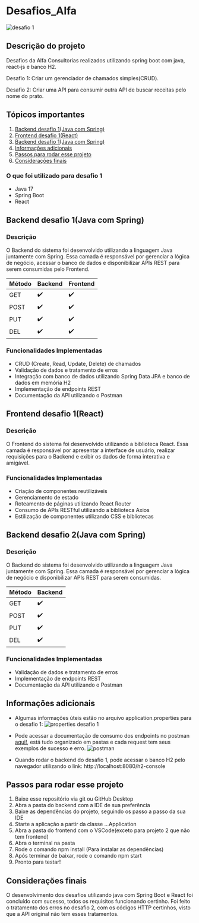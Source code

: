 # Desafios_Alfa
 
![desafio 1](https://github.com/arthurlunkes/Desafios_Alfa/blob/main/images/desafio1.PNG)

## Descrição do projeto

Desafios da Alfa Consultorias realizados utilizando spring boot com java, react-js e banco H2.

Desafio 1: Criar um gerenciador de chamados simples(CRUD).

Desafio 2: Criar uma API para consumir outra API de buscar receitas pelo nome do prato.

## Tópicos importantes

<ol>
<a href="#Backend-desafio1"><li>Backend desafio 1(Java com Spring)</li></a>
<a href="#Frontend-desafio1"><li>Frontend desafio 1(React)</li></a>
<a href="#Backend-desafio2"><li>Backend desafio 1(Java com Spring)</li></a>
<a href="#Informacoes"><li>Informações adicionais</li></a>
<a href="#Passos"><li>Passos para rodar esse projeto</li></a>
<a href="#Consideracoes"><li>Considerações finais</li></a>
</ol>

### O que foi utilizado para desafio 1

-   Java 17
-   Spring Boot 
-   React

<div id="Backend-desafio1">
<h2>Backend desafio 1(Java com Spring)</h2>
</div>

### Descrição

O Backend do sistema foi desenvolvido utilizando a linguagem Java juntamente com Spring. Essa camada é responsável por gerenciar a lógica de negócio, acessar o banco de dados e disponibilizar APIs REST para serem consumidas pelo Frontend.

| Método | Backend | Frontend |
|--|--|--|
| GET | ✔️ | ✔️ |
| POST | ✔️ | ✔️ |
| PUT | ✔️ | ✔️ |
| DEL | ✔️ | ✔️ |

### Funcionalidades Implementadas

-   CRUD (Create, Read, Update, Delete) de chamados
-   Validação de dados e tratamento de erros
-   Integração com banco de dados utilizando Spring Data JPA e banco de dados em memória H2
-   Implementação de endpoints REST
-   Documentação da API utilizando o Postman

<div id="Frontend-desafio1">
<h2>Frontend desafio 1(React)</h2>
</div>

### Descrição

O Frontend do sistema foi desenvolvido utilizando a biblioteca React. Essa camada é responsável por apresentar a interface de usuário, realizar requisições para o Backend e exibir os dados de forma interativa e amigável.

### Funcionalidades Implementadas

-   Criação de componentes reutilizáveis
-   Gerenciamento de estado
-   Roteamento de páginas utilizando React Router
-   Consumo de APIs RESTful utilizando a biblioteca Axios
-   Estilização de componentes utilizando CSS e bibliotecas

<div id="Backend-desafio2">
<h2>Backend desafio 2(Java com Spring)</h2>
</div>

### Descrição

O Backend do sistema foi desenvolvido utilizando a linguagem Java juntamente com Spring. Essa camada é responsável por gerenciar a lógica de negócio e disponibilizar APIs REST para serem consumidas.

| Método | Backend |
|--|--|
| GET | ✔️ |
| POST | ✔️ |
| PUT | ✔️ |
| DEL | ✔️ |

### Funcionalidades Implementadas

-   Validação de dados e tratamento de erros
-   Implementação de endpoints REST
-   Documentação da API utilizando o Postman

<div id="Informacoes">
<h2>Informações adicionais</h2>
</div>

- Algumas informações úteis estão no arquivo application.properties para o desafio 1:
![properties desafio 1](https://github.com/arthurlunkes/Desafios_Alfa/blob/main/images/properties.PNG)
- Pode acessar a documentação de consumo dos endpoints no postman [aqui!](https://www.postman.com/spacecraft-participant-60213181/workspace/workspacepublic/collection/19564710-269cef77-f786-44e7-a250-577d71f4e615?action=share&creator=19564710), está tudo organizado em pastas e cada request tem seus exemplos de sucesso e erro.
![postman](https://github.com/arthurlunkes/Desafios_Alfa/blob/main/images/postman.PNG)

- Quando rodar o backend do desafio 1, pode acessar o banco H2 pelo navegador utilizando o link: http://localhost:8080/h2-console

<div id="Passos">
<h2>Passos para rodar esse projeto</h2>
</div>

1. Baixe esse repositório via git ou GitHub Desktop
2. Abra a pasta do backend com a IDE de sua preferência
3. Baixe as dependências do projeto, seguindo os passo a passo da sua IDE
4. Starte a aplicação a partir da classe ...Application
5. Abra a pasta do frontend com o VSCode(exceto para projeto 2 que não tem frontend)
6. Abra o terminal na pasta
7. Rode o comando npm install (Para instalar as dependências)
8. Após terminar de baixar, rode o comando npm start
9. Pronto para testar!

<div id="Consideracoes">
<h2>Considerações finais</h2>
</div>

O desenvolvimento dos desafios utilizando java com Spring Boot e React foi concluído com sucesso, todos os requisitos funcionando certinho. Foi feito o tratamento dos erros no desafio 2, com os códigos HTTP certinhos, visto que a API original não tem esses tratamentos.
